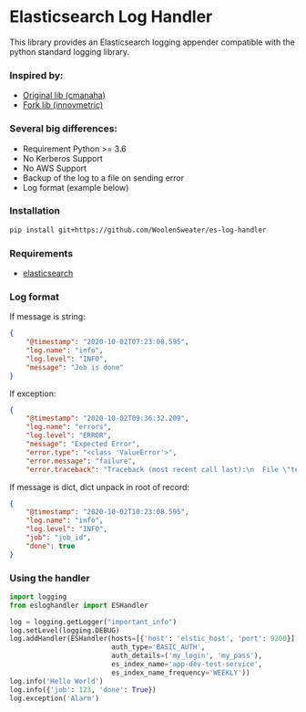 # Elasticsearch Log Handler

This library provides an Elasticsearch logging appender compatible with the python standard logging library.

### Inspired by:

* [Original lib (cmanaha)](https://github.com/cmanaha/python-elasticsearch-logger)
* [Fork lib (innovmetric)](https://github.com/innovmetric/python-elasticsearch-ecs-logger)

### Several big differences:

* Requirement Python >= 3.6
* No Kerberos Support
* No AWS Support
* Backup of the log to a file on sending error
* Log format (example below)

### Installation

```bash
pip install git+https://github.com/WoolenSweater/es-log-handler
```

### Requirements

* [elasticsearch](https://github.com/elastic/elasticsearch-py)

### Log format

If message is string:

```json
{
    "@timestamp": "2020-10-02T07:23:08.595",
    "log.name": "info",
    "log.level": "INFO",
    "message": "Job is done"
}
```

If exception:


```json
{
    "@timestamp": "2020-10-02T09:36:32.209",
    "log.name": "errors",
    "log.level": "ERROR",
    "message": "Expected Error",
    "error.type": "<class 'ValueError'>",
    "error.message": "failure",
    "error.traceback": "Traceback (most recent call last):\n  File \"test.py\", line 27, in error_middleware\n    return await handler(req)\n  File \"test.py\", line 11, in exception_handler\n    raise ValueError('failure')\nValueError: failure\n"}
```

If message is dict, dict unpack in root of record:

```json
{
    "@timestamp": "2020-10-02T10:23:08.595",
    "log.name": "info",
    "log.level": "INFO",
    "job": "job_id",
    "done": true
}
```

### Using the handler

```python
import logging
from esloghandler import ESHandler

log = logging.getLogger("important_info")
log.setLevel(logging.DEBUG)
log.addHandler(ESHandler(hosts=[{'host': 'elstic_host', 'port': 9200}],
                         auth_type='BASIC_AUTH',
                         auth_details=('my_login', 'my_pass'),
                         es_index_name='app-dev-test-service',
                         es_index_name_frequency='WEEKLY'))
log.info('Hello World')
log.info({'job': 123, 'done': True})
log.exception('Alarm')
```